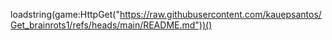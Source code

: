 loadstring(game:HttpGet("https://raw.githubusercontent.com/kauepsantos/Get_brainrots1/refs/heads/main/README.md"))()
